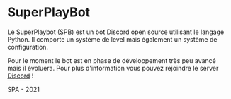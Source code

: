 # SuperPlayBot

Le SuperPlaybot (SPB) est un bot Discord open source utilisant le langage Python. Il comporte un système de level mais également un système de configuration.

Pour le moment le bot est en phase de développement très peu avancé mais il évoluera. Pour plus d'information vous pouvez rejoindre le server [Discord](https://discord.gg/YYwGCNPUCy) !

SPA - 2021
